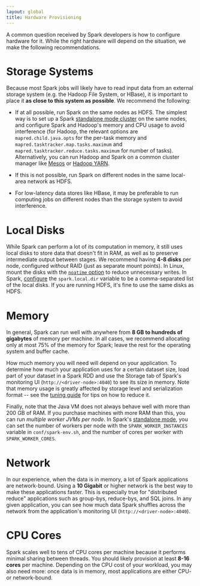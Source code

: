 ```yaml
---
layout: global
title: Hardware Provisioning
---
```


A common question received by Spark developers is how to configure hardware for it. While the right
hardware will depend on the situation, we make the following recommendations.

# Storage Systems

Because most Spark jobs will likely have to read input data from an external storage system (e.g.
the Hadoop File System, or HBase), it is important to place it **as close to this system as
possible**. We recommend the following:

* If at all possible, run Spark on the same nodes as HDFS. The simplest way is to set up a Spark
[standalone mode cluster](spark-standalone.html) on the same nodes, and configure Spark and
Hadoop's memory and CPU usage to avoid interference (for Hadoop, the relevant options are
`mapred.child.java.opts` for the per-task memory and `mapred.tasktracker.map.tasks.maximum`
and `mapred.tasktracker.reduce.tasks.maximum` for number of tasks). Alternatively, you can run
Hadoop and Spark on a common cluster manager like [Mesos](running-on-mesos.html) or
[Hadoop YARN](running-on-yarn.html).

* If this is not possible, run Spark on different nodes in the same local-area network as HDFS.

* For low-latency data stores like HBase, it may be preferable to run computing jobs on different
nodes than the storage system to avoid interference.

# Local Disks

While Spark can perform a lot of its computation in memory, it still uses local disks to store
data that doesn't fit in RAM, as well as to preserve intermediate output between stages. We
recommend having **4-8 disks** per node, configured _without_ RAID (just as separate mount points).
In Linux, mount the disks with the [`noatime` option](http://www.centos.org/docs/5/html/Global_File_System/s2-manage-mountnoatime.html)
to reduce unnecessary writes. In Spark, [configure](configuration.html) the `spark.local.dir`
variable to be a comma-separated list of the local disks. If you are running HDFS, it's fine to
use the same disks as HDFS.

# Memory

In general, Spark can run well with anywhere from **8 GB to hundreds of gigabytes** of memory per
machine. In all cases, we recommend allocating only at most 75% of the memory for Spark; leave the
rest for the operating system and buffer cache.

How much memory you will need will depend on your application. To determine how much your
application uses for a certain dataset size, load part of your dataset in a Spark RDD and use the
Storage tab of Spark's monitoring UI (`http://<driver-node>:4040`) to see its size in memory.
Note that memory usage is greatly affected by storage level and serialization format -- see
the [tuning guide](tuning.html) for tips on how to reduce it.

Finally, note that the Java VM does not always behave well with more than 200 GB of RAM. If you
purchase machines with more RAM than this, you can run _multiple worker JVMs per node_. In
Spark's [standalone mode](spark-standalone.html), you can set the number of workers per node
with the `SPARK_WORKER_INSTANCES` variable in `conf/spark-env.sh`, and the number of cores
per worker with `SPARK_WORKER_CORES`.

# Network

In our experience, when the data is in memory, a lot of Spark applications are network-bound.
Using a **10 Gigabit** or higher network is the best way to make these applications faster.
This is especially true for "distributed reduce" applications such as group-bys, reduce-bys, and
SQL joins. In any given application, you can see how much data Spark shuffles across the network
from the application's monitoring UI (`http://<driver-node>:4040`).

# CPU Cores

Spark scales well to tens of CPU cores per machine because it performs minimal sharing between
threads. You should likely provision at least **8-16 cores** per machine. Depending on the CPU
cost of your workload, you may also need more: once data is in memory, most applications are
either CPU- or network-bound.
